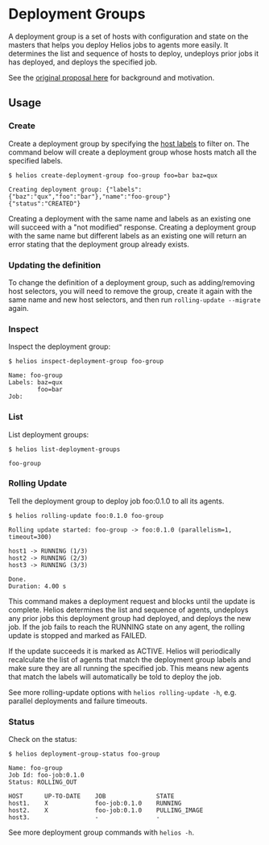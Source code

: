 # Deployment Groups

A deployment group is a set of hosts with configuration and state on the masters that helps you deploy
Helios jobs to agents more easily. It determines the list and sequence of hosts to deploy,
undeploys prior jobs it has deployed, and deploys the specified job.

See the [original proposal here](https://github.com/spotify/helios/issues/502) for background and
motivation.

## Usage

### Create

Create a deployment group by specifying the [host labels][1] to filter on. The command below will
create a deployment group whose hosts match all the specified labels.

    $ helios create-deployment-group foo-group foo=bar baz=qux

    Creating deployment group: {"labels":{"baz":"qux","foo":"bar"},"name":"foo-group"}
    {"status":"CREATED"}

Creating a deployment with the same name and labels as an existing one will succeed with a
"not modified" response. Creating a deployment group with the same name but different labels as an
existing one will return an error stating that the deployment group already exists.

### Updating the definition

To change the definition of a deployment group, such as adding/removing host
selectors, you will need to remove the group, create it again with the same
name and new host selectors, and then run `rolling-update --migrate` again.

### Inspect

Inspect the deployment group:

    $ helios inspect-deployment-group foo-group

    Name: foo-group
    Labels: baz=qux
            foo=bar
    Job:

### List

List deployment groups:

    $ helios list-deployment-groups

    foo-group

### Rolling Update

Tell the deployment group to deploy job foo:0.1.0 to all its agents.

    $ helios rolling-update foo:0.1.0 foo-group

    Rolling update started: foo-group -> foo:0.1.0 (parallelism=1, timeout=300)

    host1 -> RUNNING (1/3)
    host2 -> RUNNING (2/3)
    host3 -> RUNNING (3/3)

    Done.
    Duration: 4.00 s

This command makes a deployment request and blocks until the update is complete. Helios determines
the list and sequence of agents, undeploys any prior jobs this deployment group had deployed, and
deploys the new job. If the job fails to reach the RUNNING state on any agent, the rolling update
is stopped and marked as FAILED.

If the update succeeds it is marked as ACTIVE. Helios will periodically recalculate the list of
agents that match the deployment group labels and make sure they are all running the specified job.
This means new agents that match the labels will automatically be told to deploy the job.

See more rolling-update options with `helios rolling-update -h`, e.g. parallel deployments and
failure timeouts.

### Status

Check on the status:

    $ helios deployment-group-status foo-group

    Name: foo-group
    Job Id: foo-job:0.1.0
    Status: ROLLING_OUT

    HOST      UP-TO-DATE    JOB              STATE
    host1.    X             foo-job:0.1.0    RUNNING
    host2.    X             foo-job:0.1.0    PULLING_IMAGE
    host3.                  -                -

See more deployment group commands with `helios -h`.

  [1]: https://github.com/spotify/helios/blob/master/docs/user_manual.md#label-agents
